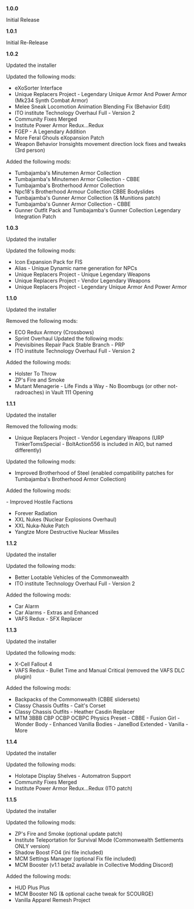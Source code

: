 __1.0.0__

Initial Release

__1.0.1__

Initial Re-Release

__1.0.2__

Updated the installer

Updated the following mods:

- eXoSorter Interface
- Unique Replacers Project - Legendary Unique Armor And Power Armor (Mk234 Synth Combat Armor)
- Melee Sneak Locomotion Animation Blending Fix (Behavior Edit)
- ITO institute Technology Overhaul Full - Version 2
- Community Fixes Merged
- Institute Power Armor Redux...Redux
- FGEP - A Legendary Addition
- More Feral Ghouls eXopansion Patch
- Weapon Behavior Ironsights movement direction lock fixes and tweaks (3rd person)

Added the following mods:

- Tumbajamba's Minutemen Armor Collection
- Tumbajamba's Minutemen Armor Collection - CBBE
- Tumbajamba's Brotherhood Armor Collection
- Npc18's Brotherhood Armour Collection CBBE Bodyslides
- Tumbajamba's Gunner Armor Collection (& Munitions patch)
- Tumbajamba's Gunner Armor Collection - CBBE
- Gunner Outfit Pack and Tumbajamba's Gunner Collection Legendary Integration Patch

__1.0.3__

Updated the installer

Updated the following mods:

- Icon Expansion Pack for FIS
- Alias - Unique Dynamic name generation for NPCs
- Unique Replacers Project - Unique Legendary Weapons
- Unique Replacers Project - Vendor Legendary Weapons
- Unique Replacers Project - Legendary Unique Armor And Power Armor

__1.1.0__

Updated the installer

Removed the following mods:

- ECO Redux Armory﻿ (Crossbows)
- Sprint Overhaul﻿ 
Updated the following mods:
- Previsibines Repair Pack Stable Branch - PRP
- ITO institute Technology Overhaul Full - Version 2

Added the following mods:

- Holster To Throw
- ZP's Fire and Smoke
- Mutant Menagerie - Life Finds a Way - No Boombugs (or other not-radroaches) in Vault 111 Opening

__1.1.1__

Updated the installer

Removed the following mods:

- Unique Replacers Project - Vendor Legendary Weapons (URP TinkerTomsSpecial - BoltAction556 is included in AIO, but named differently)

Updated the following mods:

- Improved Brotherhood of Steel (enabled compatibility patches for Tumbajamba's Brotherhood Armor Collection)

Added the following mods:

﻿- Improved Hostile Factions
- Forever Radiation
- XXL Nukes (Nuclear Explosions Overhaul)
- XXL Nuka-Nuke Patch
- Yangtze More Destructive Nuclear Missiles﻿

__1.1.2__

Updated the installer

Updated the following mods:

- Better Lootable Vehicles of the Commonwealth
- ITO institute Technology Overhaul Full - Version 2

Added the following mods:

- Car Alarm
- Car Alarms - Extras and Enhanced
- VAFS Redux - SFX Replacer

__1.1.3__

Updated the installer

Updated the following mods:

- X-Cell Fallout 4
- VAFS Redux - Bullet Time and Manual Critical (removed the VAFS DLC plugin)

Added the following mods:

- Backpacks of the Commonwealth (CBBE slidersets)
- Classy Chassis Outfits - Cait's Corset
- Classy Chassis Outfits - Heather Casdin Replacer
- MTM 3BBB CBP OCBP OCBPC Physics Preset - CBBE - Fusion Girl - Wonder Body - Enhanced Vanilla Bodies - JaneBod Extended - Vanilla - More

__1.1.4__

Updated the installer

Updated the following mods:

- Holotape Display Shelves - Automatron Support
- Community Fixes Merged
- Institute Power Armor Redux...Redux (ITO patch)

__1.1.5__

Updated the installer

Updated the following mods:

- ZP's Fire and Smoke (optional update patch)
- Institute Teleportation for Survival Mode (Commonwealth Settlements ONLY version)
- Shadow Boost FO4 (ini file included)
- MCM Settings Manager (optional Fix file included)
- MCM Booster (v1.1 beta2 available in Collective Modding Discord)﻿

Added the following mods:

- HUD Plus Plus
- MCM Booster NG (& optional cache tweak for SCOURGE)
- Vanilla Apparel Remesh Project
